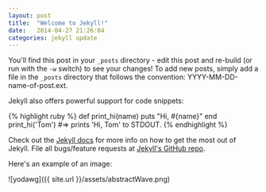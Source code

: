 ```yaml
---
layout: post
title:  "Welcome to Jekyll!"
date:   2014-04-27 21:26:04
categories: jekyll update
---
```


You'll find this post in your `_posts` directory - edit this post and re-build (or run with the `-w` switch) to see your changes!
To add new posts, simply add a file in the `_posts` directory that follows the convention: YYYY-MM-DD-name-of-post.ext.

Jekyll also offers powerful support for code snippets:

{% highlight ruby %}
def print_hi(name)
  puts "Hi, #{name}"
end
print_hi('Tom')
#=> prints 'Hi, Tom' to STDOUT.
{% endhighlight %}

Check out the [Jekyll docs][jekyll] for more info on how to get the most out of Jekyll. File all bugs/feature requests at [Jekyll's GitHub repo][jekyll-gh].

Here's an example of an image:

![yodawg]({{ site.url }}/assets/abstractWave.png)

[jekyll-gh]: https://github.com/mojombo/jekyll
[jekyll]:    http://jekyllrb.com

